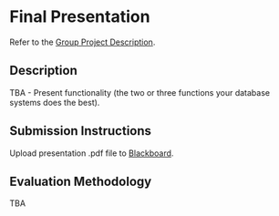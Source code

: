 # Final Presentation

Refer to the [Group Project Description](/PROJECT.md).

## Description

TBA - Present functionality (the two or three functions your database systems does the best).

## Submission Instructions

Upload presentation .pdf file to [Blackboard](https://blackboard.gwu.edu/webapps/assignment/uploadAssignment?content_id=_6858171_1&course_id=_260328_1&assign_group_id=&mode=cpview).

## Evaluation Methodology

TBA
